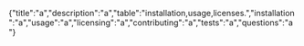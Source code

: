 {"title":"a","description":"a","table":"installation,usage,licenses.","installation":"a","usage":"a","licensing":"a","contributing":"a","tests":"a","questions":"a"}